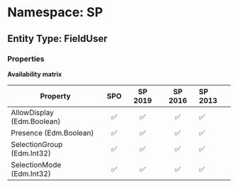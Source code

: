 # Namespace: SP

## Entity Type: FieldUser

### Properties

**Availability matrix**

Property | SPO | SP 2019 | SP 2016 | SP 2013
----------|:---:|:-------:|:-------:|:-------
AllowDisplay (Edm.Boolean) | ✅ | ✅ | ✅ | ✅
Presence (Edm.Boolean) | ✅ | ✅ | ✅ | ✅
SelectionGroup (Edm.Int32) | ✅ | ✅ | ✅ | ✅
SelectionMode (Edm.Int32) | ✅ | ✅ | ✅ | ✅

